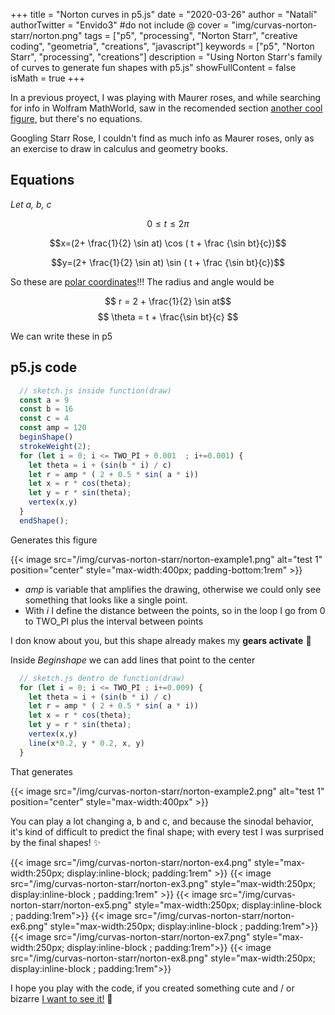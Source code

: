 +++
title = "Norton curves in p5.js"
date = "2020-03-26"
author = "Natalí"
authorTwitter = "Envido3" #do not include @
cover = "img/curvas-norton-starr/norton.png"
tags = ["p5", "processing", "Norton Starr", "creative coding", "geometria", "creations", "javascript"]
keywords = ["p5", "Norton Starr", "processing", "creations"]
description = "Using Norton Starr's family of curves to generate fun shapes with p5.js"
showFullContent = false
isMath = true
+++

In a previous proyect, I was playing with Maurer roses, and while searching for info in Wolfram MathWorld, saw in the recomended section [another cool figure](https://mathworld.wolfram.com/StarrRose.html), but there's no equations.  


<!-- {{< image src="https://mathworld.wolfram.com/images/eps-gif/StarrRose_1000.gif" alt="rosas Starr" position="center" style="background-color:rgb(200,200,200); max-width:350px; border-radius: 2px;" >}} -->

Googling Starr Rose, I couldn't find as much info as Maurer roses, only as an exercise to draw in calculus and geometry books.

## Equations

*Let a, b, c*

$$ 0 \leq t \leq 2\pi$$

$$x=(2+ \frac{1}{2} \sin at) \cos ( t + \frac {\sin bt}{c})$$

$$y=(2+ \frac{1}{2} \sin at) \sin ( t + \frac {\sin bt}{c})$$

So these are [polar coordinates](https://en.wikipedia.org/wiki/Polar_coordinate_system)!!! The radius and angle would be

$$ r = 2 + \frac{1}{2} \sin at$$
$$ \theta = t + \frac{\sin bt}{c} $$

We can write these in p5 

## p5.js code

```javascript
  // sketch.js inside function(draw)
  const a = 9
  const b = 16
  const c = 4
  const amp = 120
  beginShape()
  strokeWeight(2);
  for (let i = 0; i <= TWO_PI + 0.001  ; i+=0.001) {
    let theta = i + (sin(b * i) / c)
    let r = amp * ( 2 + 0.5 * sin( a * i))
    let x = r * cos(theta);
    let y = r * sin(theta);
    vertex(x,y)  
  }
  endShape();
```

Generates this figure

{{< image src="/img/curvas-norton-starr/norton-example1.png" alt="test 1" position="center" style="max-width:400px; padding-bottom:1rem" >}}

* *amp* is variable that amplifies the drawing, otherwise we could only see something that looks like a single point.
* With *i* I define the distance between the points, so in the loop I go from 0 to TWO_PI plus the interval between points

I don know about you, but this shape already makes my **gears activate** 🤖 

Inside *Beginshape* we can add lines that point to the center

```javascript
  // sketch.js dentro de function(draw)
  for (let i = 0; i <= TWO_PI ; i+=0.009) {
    let theta = i + (sin(b * i) / c)
    let r = amp * ( 2 + 0.5 * sin( a * i))
    let x = r * cos(theta);
    let y = r * sin(theta);
    vertex(x,y)
    line(x*0.2, y * 0.2, x, y) 
  }
```
That generates

{{< image src="/img/curvas-norton-starr/norton-example2.png" alt="test 1" position="center" style="max-width:400px" >}}

You can play a lot changing a, b and c, and because the sinodal behavior, it's kind of difficult to predict the final shape; with every test I was surprised by the final shapes! ✨


  {{< image src="/img/curvas-norton-starr/norton-ex4.png" style="max-width:250px; display:inline-block; padding:1rem" >}}
  {{< image src="/img/curvas-norton-starr/norton-ex3.png" style="max-width:250px; display:inline-block ; padding:1rem" >}}
  {{< image src="/img/curvas-norton-starr/norton-ex5.png"  style="max-width:250px; display:inline-block ; padding:1rem">}} 
  {{< image src="/img/curvas-norton-starr/norton-ex6.png"  style="max-width:250px; display:inline-block ; padding:1rem">}} 
  {{< image src="/img/curvas-norton-starr/norton-ex7.png"  style="max-width:250px; display:inline-block ; padding:1rem">}} 
  {{< image src="/img/curvas-norton-starr/norton-ex8.png"  style="max-width:250px; display:inline-block ; padding:1rem">}} 

I hope you play with the code, if you created something cute and / or bizarre [I want to see it!](https://twitter.com/Envido3) 🤩
